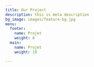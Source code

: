 ```yaml
---
title: Our Project
description: this is meta description
bg_image: images/feature-bg.jpg
menu:
  footer:
    name: Projet
    weight: 6
  main:
    name: Projet
    weight: 19

---
```

